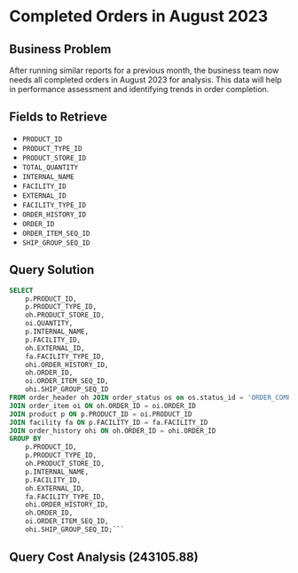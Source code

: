 # Completed Orders in August 2023

## Business Problem
After running similar reports for a previous month, the business team now needs all completed orders in August 2023 for analysis. This data will help in performance assessment and identifying trends in order completion.


## Fields to Retrieve
- `PRODUCT_ID` 
- `PRODUCT_TYPE_ID` 
- `PRODUCT_STORE_ID`  
- `TOTAL_QUANTITY` 
- `INTERNAL_NAME` 
- `FACILITY_ID` 
- `EXTERNAL_ID` 
- `FACILITY_TYPE_ID` 
- `ORDER_HISTORY_ID` 
- `ORDER_ID` 
- `ORDER_ITEM_SEQ_ID` 
- `SHIP_GROUP_SEQ_ID` 

## Query Solution
```sql
SELECT 
    p.PRODUCT_ID,
    p.PRODUCT_TYPE_ID,
    oh.PRODUCT_STORE_ID,
    oi.QUANTITY,
    p.INTERNAL_NAME,
    p.FACILITY_ID,
    oh.EXTERNAL_ID,
    fa.FACILITY_TYPE_ID,
    ohi.ORDER_HISTORY_ID,
    oh.ORDER_ID,
    oi.ORDER_ITEM_SEQ_ID,
    ohi.SHIP_GROUP_SEQ_ID
FROM order_header oh JOIN order_status os on os.status_id = 'ORDER_COMPLETED' AND oh.ORDER_ID = os.ORDER_ID AND os.STATUS_DATETIME BETWEEN '2023-08-01' AND '2023-09-01' 
JOIN order_item oi ON oh.ORDER_ID = oi.ORDER_ID
JOIN product p ON p.PRODUCT_ID = oi.PRODUCT_ID 
JOIN facility fa ON p.FACILITY_ID = fa.FACILITY_ID
JOIN order_history ohi ON oh.ORDER_ID = ohi.ORDER_ID
GROUP BY 
    p.PRODUCT_ID,
    p.PRODUCT_TYPE_ID,
    oh.PRODUCT_STORE_ID,
    p.INTERNAL_NAME,
    p.FACILITY_ID,
    oh.EXTERNAL_ID,
    fa.FACILITY_TYPE_ID,
    ohi.ORDER_HISTORY_ID,
    oh.ORDER_ID,
    oi.ORDER_ITEM_SEQ_ID,
    ohi.SHIP_GROUP_SEQ_ID;```
```
## Query Cost Analysis (243105.88)
